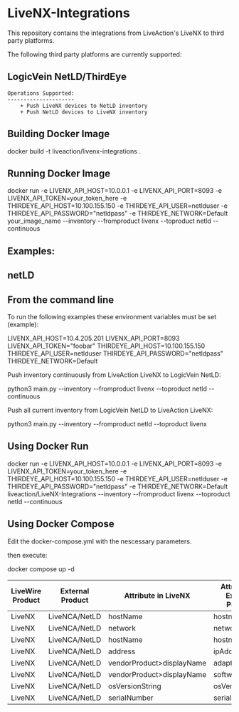 # LiveNX-Integrations

This repository contains the integrations from LiveAction's LiveNX to third party platforms.

The following third party platforms are currently supported:

LogicVein NetLD/ThirdEye
----------------

    Operations Supported: 
    ---------------------
        + Push LiveNX devices to NetLD inventory 
        + Push NetLD devices to LiveNX inventory


Building Docker Image
---------------------

docker build -t liveaction/livenx-integrations .

Running Docker Image
--------------------

docker run -e LIVENX_API_HOST=10.0.0.1 -e LIVENX_API_PORT=8093 -e LIVENX_API_TOKEN=your_token_here -e THIRDEYE_API_HOST=10.100.155.150 -e THIRDEYE_API_USER=netlduser -e THIRDEYE_API_PASSWORD="netldpass" -e THIRDEYE_NETWORK=Default your_image_name --inventory --fromproduct livenx --toproduct netld --continuous

Examples:
---------


netLD
-----

From the command line
---------------------

To run the following examples these environment variables must be set (example):

LIVENX_API_HOST=10.4.205.201
LIVENX_API_PORT=8093
LIVENX_API_TOKEN="foobar"
THIRDEYE_API_HOST=10.100.155.150
THIRDEYE_API_USER=netlduser
THIRDEYE_API_PASSWORD="netldpass"
THIRDEYE_NETWORK=Default


Push inventory continuously from LiveAction LiveNX to LogicVein NetLD:

python3 main.py --inventory --fromproduct livenx --toproduct netld --continuous


Push all current inventory from LogicVein NetLD to LiveAction LiveNX:

python3 main.py --inventory --fromproduct netld --toproduct livenx

Using Docker Run
----------------

docker run -e LIVENX_API_HOST=10.0.0.1 -e LIVENX_API_PORT=8093 -e LIVENX_API_TOKEN=your_token_here -e THIRDEYE_API_HOST=10.100.155.150 -e THIRDEYE_API_USER=netlduser -e THIRDEYE_API_PASSWORD="netldpass" -e THIRDEYE_NETWORK=Default liveaction/LiveNX-Integrations --inventory --fromproduct livenx --toproduct netld --continuous

Using Docker Compose
--------------------

Edit the docker-compose.yml with the nescessary parameters.

then execute:

docker compose up -d


| LiveWire Product | External Product | Attribute in LiveNX | Attribute in External Product |
| ---------------- | ---------------- | ------------------- | ----------------------------- |
| LiveNX | LiveNCA/NetLD | hostName | hostname |
| LiveNX | LiveNCA/NetLD | network | network |
| LiveNX | LiveNCA/NetLD | hostName | hostname |
| LiveNX | LiveNCA/NetLD | address | ipAddress |
| LiveNX | LiveNCA/NetLD | vendorProduct>displayName | adapterId |
| LiveNX | LiveNCA/NetLD | vendorProduct>displayName | softwareVendor |
| LiveNX | LiveNCA/NetLD | osVersionString | osVersion |
| LiveNX | LiveNCA/NetLD | serialNumber | serialNumber |
